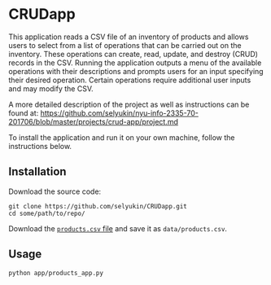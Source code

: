 # CRUDapp

This application reads a CSV file of an inventory of products and allows  users to select from a list of operations that can be carried out on the inventory. These operations can create, read, update, and destroy (CRUD) records in the CSV. Running the application outputs a menu of the available operations with their descriptions and prompts users for an input specifying their desired operation. Certain operations require additional user inputs and may modify the CSV.

A more detailed description of the project as well as instructions can be found at: https://github.com/selyukin/nyu-info-2335-70-201706/blob/master/projects/crud-app/project.md

To install the application and run it on your own machine, follow the instructions below.

## Installation

Download the source code:

```shell
git clone https://github.com/selyukin/CRUDapp.git
cd some/path/to/repo/
```

Download the [`products.csv` file](https://raw.githubusercontent.com/prof-rossetti/nyu-info-2335-70-201706/master/projects/crud-app/products.csv) and save it as `data/products.csv`.

## Usage

```shell
python app/products_app.py
```